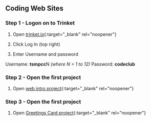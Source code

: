## Coding Web Sites

### Step 1 - Logon on to Trinket

1. Open [trinket.io](https://trinket.io){:target="_blank" rel="noopener"}

2. Click Log In (top right)

3. Enter Username and password

Username: **tsmpcc**N  _(where N = 1 to 12)_
Password: **codeclub**

### Step 2 - Open the first project

1. Open [web intro project](https://jumpto.cc/web-intro){:target="_blank" rel="noopener"}


### Step 3 - Open the first project

1. Open [Greetings Card project](https://trinket.io/html/b33e4f4ca8){:target="_blank" rel="noopener"}
